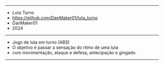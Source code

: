 - - - - - - - - - - - - - - - - - - - - - - - - - - - - - - - -
- Luta Turno
- https://github.com/DanMaker01/luta_turno
- DanMaker01
- 2024
- - - - - - - - - - - - - - - - - - - - - - - - - - - - - - - - 
- Jogo de luta em turno (ABS)
- O objetivo é passar a sensação do ritmo de uma luta
- com movimentação, ataque e defesa, antecipação e gingado.
- - - - - - - - - - - - - - - - - - - - - - - - - - - - - - - - 
